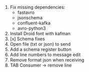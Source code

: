 1. Fix missing dependencies:
   * fastavro
   * jsonschema
   * confluent-kafka
   * avro-python3
2. Install Droid font with kafman
3. [x] Schema fixes
4. Open file (txt or json) to send
5. Add a schema register button
6. Add line numbers to message edit
7. Remove format json when receiving
8. TAB Consumer -> remove line
